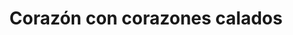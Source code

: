 ---
title: Corazón con corazones calados
date: 
draft: false

# descripcion
description : Corazón con corazones calados

materials: Plata 925

color: Plateado

dimensions: 1,3cm x 1,5cm

code: 02-14-0239

type: "Dijes"

categories: []

price: $3.140,00

price_eftvo: $2.670,00

# Images
# first image will be shown in the product page
images:
  # - image: "images/path_to_image"
  # La ubicacion de las imagenes es imagenes/Dijes/Dijes.Plata/02-14-0239-corazon-con-corazones-calados
  - image: "./images/dijes/plata/02-14-0239-corazon-con-corazones-calados.JPG"
---